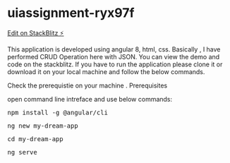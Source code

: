 # uiassignment-ryx97f

[Edit on StackBlitz ⚡️](https://stackblitz.com/edit/uiassignment-ryx97f)

This application is developed using angular 8, html, css.
Basically , I have performed CRUD Operation here with JSON.
You can view the demo and code on the stackblitz. 
If you have to run the application please clone it or download it on your local machine and follow the below commands.

Check the prerequistie on your machine .
<bold>Prerequisites</bold>

open command line intreface and use below commands:
<pre>npm install -g @angular/cli</pre>
<pre>ng new my-dream-app</pre>
<pre>cd my-dream-app</pre>
<pre>ng serve</pre>
